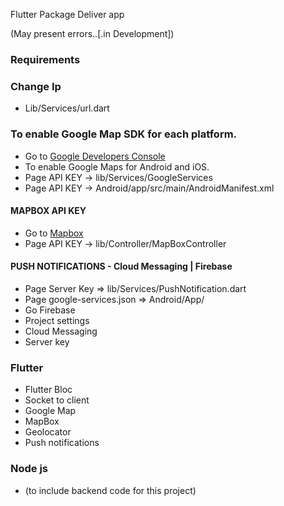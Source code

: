 Flutter Package Deliver app 

(May present errors..[.in Development])


### Requirements

### Change Ip
  * Lib/Services/url.dart
  
### To enable Google Map SDK for each platform.
  * Go to [Google Developers Console](https://console.cloud.google.com)
  * To enable Google Maps for Android and iOS.
  * Page API KEY -> lib/Services/GoogleServices
  * Page API KEY -> Android/app/src/main/AndroidManifest.xml

#### MAPBOX API KEY
 * Go to [Mapbox](https://www.mapbox.com/)
 * Page API KEY -> lib/Controller/MapBoxController

#### PUSH NOTIFICATIONS - Cloud Messaging | Firebase
 * Page Server Key => lib/Services/PushNotification.dart
 * Page google-services.json => Android/App/
 * Go Firebase
 * Project settings
 * Cloud Messaging
 * Server key

### Flutter
 * Flutter Bloc 
 * Socket to client
 * Google Map
 * MapBox
 * Geolocator
 * Push notifications

### Node js
 * (to include backend code for this project)

 
